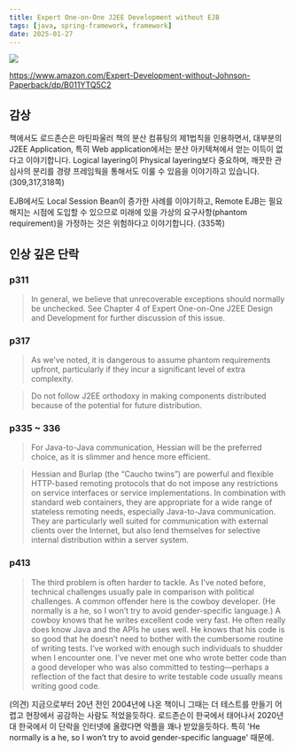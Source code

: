 ```yaml
---
title: Expert One-on-One J2EE Development without EJB
tags: [java, spring-framework, framework]
date: 2025-01-27
---
```


![](https://image.yes24.com/momo/TopCate58/MidCate10/5798685.jpg)

https://www.amazon.com/Expert-Development-without-Johnson-Paperback/dp/B011YTQ5C2

## 감상

책에서도 로드존슨은 마틴파울러 책의 분산 컴퓨팅의 제1법칙을 인용하면서, 대부분의 J2EE Application, 특히 Web application에서는 분산 아키텍쳐에서 얻는 이득이 없다고 이야기합니다. Logical layering이 Physical layering보다 중요하며, 깨끗한 관심사의 분리를 경량 프레임웍을 통해서도 이룰 수 있음을 이야기하고 있습니다. (309,317,318쪽)

EJB에서도 Local Session Bean이 증가한 사례를 이야기하고, Remote EJB는 필요해지는 시점에 도입할 수 있으므로 미래에 있을 가상의 요구사항(phantom requirement)을 가정하는 것은 위험하다고 이야기합니다. (335쪽)

## 인상 깊은 단락

### p311

> In general, we believe that unrecoverable exceptions should normally be unchecked. See Chapter 4 of Expert One-on-One J2EE Design and Development for further discussion of this issue.

### p317

> As we’ve noted, it is dangerous to assume phantom requirements upfront, particularly if they incur a significant level of extra complexity.

> Do not follow J2EE orthodoxy in making components distributed because of the potential for future distribution.

### p335 ~ 336

> For Java-to-Java communication, Hessian will be the preferred choice, as it is slimmer and hence more efficient.

> Hessian and Burlap (the “Caucho twins”) are powerful and flexible HTTP-based remoting protocols that do not impose any restrictions on service interfaces or service implementations. In combination with standard web containers, they are appropriate for a wide range of stateless remoting needs, especially Java-to-Java communication. They are particularly well suited for communication with external clients over the Internet, but also lend themselves for selective internal distribution within a server system.


### p413

> The third problem is often harder to tackle. As I’ve noted before, technical challenges usually pale in comparison with political challenges. A common offender here is the cowboy developer. (He normally is a he, so I won’t try to avoid gender-specific language.) A cowboy knows that he writes excellent code very fast. He often really does know Java and the APIs he uses well. He knows that his code is so good that he doesn’t need to bother with the cumbersome routine of writing tests. I’ve worked with enough such individuals to shudder when I encounter one. I’ve never met one who wrote better code than a good developer who was also committed to testing—perhaps a reflection of the fact that desire to write testable code usually means writing good code.

(의견) 지금으로부터 20년 전인 2004년에 나온 책이니 그때는 더 테스트를 만들기 어렵고 현장에서 공감하는 사람도 적었을듯하다.
로드존슨이 한국에서 태어나서 2020년대 한국에서 이 단락을 인터넷에 올렸다면 악플을 꽤나 받았을듯하다. 특히 'He normally is a he, so I won’t try to avoid gender-specific language' 때문에.
